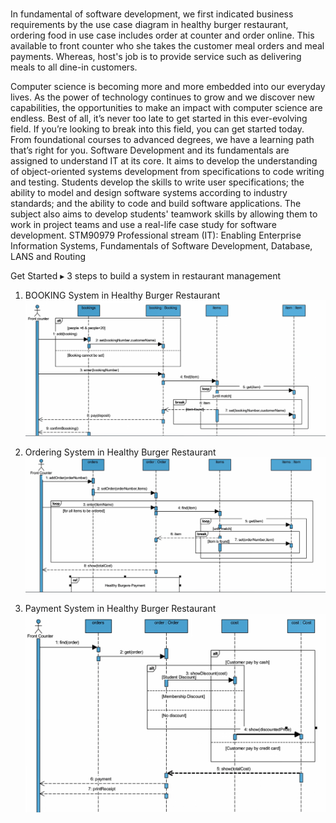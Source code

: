 ###   

In fundamental of software development, we first indicated business requirements by the use case diagram in healthy burger restaurant, ordering food in use case includes order at counter and order online. This available to front counter who she takes the customer meal orders and meal payments. Whereas, host's job is to provide service such as delivering meals to all dine-in customers.

Computer science is becoming more and more embedded into our everyday lives. As the power of technology continues to grow and we discover new capabilities, the opportunities to make an impact with computer science are endless. Best of all, it’s never too late to get started in this ever-evolving field. If you’re looking to break into this field, you can get started today. From foundational courses to advanced degrees, we have a learning path that’s right for you.
Software Development and its fundamentals are assigned to understand IT at its core. It aims to develop the understanding of object-oriented systems development from specifications to code writing and testing. Students develop the skills to write user specifications; the ability to model and design software systems according to industry standards; and the ability to code and build software applications. The subject also aims to develop students' teamwork skills by allowing them to work in project teams and use a real-life case study for software development.
STM90979 Professional stream (IT): Enabling Enterprise Information Systems, Fundamentals of Software Development, Database, LANS and Routing	 	 

Get Started ▸ 3 steps to build a system in restaurant management 

1. BOOKING System in Healthy Burger Restaurant
![Image of example](https://github.com/noviaayup/Projects/blob/master/A2_Booking.png?raw=true)

2. Ordering System in Healthy Burger Restaurant
![Image of example](https://github.com/noviaayup/Projects/blob/master/A2_order.png?raw=true)

3. Payment System in Healthy Burger Restaurant
![Image of example](https://github.com/noviaayup/Projects/blob/master/A2_payment.jpg?raw=true)
